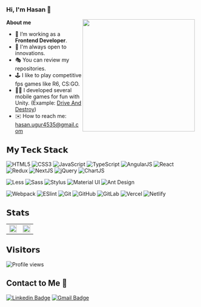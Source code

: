 ### Hi, I'm Hasan 👋 

<img align='right' src="https://media.giphy.com/media/G2SKWQe61e1WvnzPjF/giphy.gif" width="300">
 
**About me**
- 🔭 I’m working as a **Frontend Developer**.
- 🌟 I'm always open to innovations.
- 🎭 You can review my repositories.
- 🕹 I like to play competitive fps games like R6, CS:GO.
- 👨‍💻 I developed several mobile games for fun with Unity.
  (Example: <a href="https://play.google.com/store/apps/details?id=com.MoliteGames.DriveAndDestroy">Drive And Destroy</a>)
- ✉️ How to reach me: hasan.ugur4535@gmail.com

## 𝗠𝘆 𝗧𝗲𝗰𝗸 𝗦𝘁𝗮𝗰𝗸

![HTML5](https://img.shields.io/badge/-HTML5-%23E44D27?style=flat-square&logo=html5&logoColor=ffffff)
![CSS3](https://img.shields.io/badge/-CSS3-%231572B6?style=flat-square&logo=css3)
![JavaScript](https://img.shields.io/badge/-JavaScript-%23F7DF1C?style=flat-square&logo=javascript&logoColor=000000&labelColor=%23F7DF1C&color=%23FFCE5A)
![TypeScript](https://img.shields.io/badge/-TypeScript-007ACC?style=flat-square&logo=typescript&logoColor=white)
![AngularJS](https://img.shields.io/badge/-AngularJS-%23F05032?style=flat-square&logo=angularjs)
![React](https://img.shields.io/badge/-React-%23282C34?style=flat-square&logo=react)
![Redux](https://img.shields.io/badge/-Redux-%23282C34?style=flat-square&logo=redux)
![NextJS](https://img.shields.io/badge/-NextJS-%23282C34?style=flat-square&logo=next.js)
![jQuery](https://img.shields.io/badge/-jQuery-1D6BB0?style=flat-square&logo=jquery)
![ChartJS](https://img.shields.io/badge/-Chart_JS-fdfdfd?style=flat-square&logo=chart.js)

![Less](https://img.shields.io/badge/-Less-%231d365d?style=flat-square&logo=less&logoColor=ffffff)
![Sass](https://img.shields.io/badge/-Sass-%23CC6699?style=flat-square&logo=sass&logoColor=ffffff)
![Stylus](https://img.shields.io/badge/-Stylus-%23333333?style=flat-square&logo=stylus)
![Material UI](https://img.shields.io/badge/-Material_UI-%23071B2E?style=flat-square&logo=materialui&logoColor=0071E2)
![Ant Design](https://img.shields.io/badge/-Ant_Design-F2F8FD?style=flat-square&logo=antdesign&logoColor=0F6FFF)


![Webpack](https://img.shields.io/badge/-Webpack-%232C3A42?style=flat-square&logo=webpack)
![ESlint](https://img.shields.io/badge/-ESLint-%234B32C3?style=flat-square&logo=eslint)
![Git](https://img.shields.io/badge/-Git-%23F05032?style=flat-square&logo=git&logoColor=%23ffffff)
![GitHub](https://img.shields.io/badge/-GitHub-%232C3A42?style=flat-square&logo=github)
![GitLab](https://img.shields.io/badge/-GitLab-FCA121?style=flat-square&logo=gitlab)
![Vercel](https://img.shields.io/badge/-Vercel-000000?style=flat-square&logo=vercel)
![Netlify](https://img.shields.io/badge/-Netlify-%2300C7B7?style=flat-square&logo=netlify&logoColor=ffffff)

## 𝗦𝘁𝗮𝘁𝘀

<table>
 <tr style="border: none !important;">
  <td valign="top" width="50%" style="border: none !important;">
   <img src="https://github-readme-stats.vercel.app/api?username=hasanugr&show_icons=true&theme=dracula" style="width: 100%" />
  </td>
  <td valign="top" width="50%">
   <img src="http://github-readme-streak-stats.herokuapp.com?user=hasanugr&theme=darcula&date_format=j%20M%5B%20Y%5D" style="width: 100%" />
  </td>
 </tr>
</table>

## 𝗩𝗶𝘀𝗶𝘁𝗼𝗿𝘀

![Profile views](https://komarev.com/ghpvc/?username=hasanugr&style=flat&color=orange)

## Contact to Me 💬
[![Linkedin Badge](https://img.shields.io/badge/LinkedIn-0077B5?style=for-the-badge&logo=linkedin&logoColor=white)](https://www.linkedin.com/in/hasanugr/)
[![Gmail Badge](https://img.shields.io/badge/Gmail-D14836?style=for-the-badge&logo=gmail&logoColor=white&link=mailto:hasan.ugur4535@gmail.com)](mailto:hasan.ugur4535@gmail.com)
